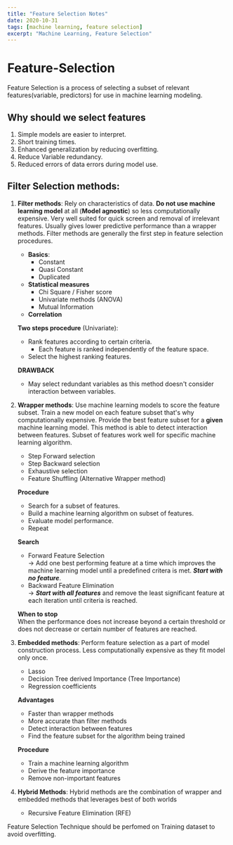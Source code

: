 ```yaml
---
title: "Feature Selection Notes"
date: 2020-10-31
tags: [machine learning, feature selection]
excerpt: "Machine Learning, Feature Selection"
---
```


# Feature-Selection

Feature Selection is a process of selecting a subset of relevant features(variable, predictors) for use in machine learning modeling.

## Why should we select features
1. Simple models are easier to interpret.
2. Short training times.
3. Enhanced generalization by reducing overfitting.
4. Reduce Variable redundancy.
5. Reduced errors of data errors during model use. 


## Filter Selection methods: 
1. **Filter methods**: Rely on characteristics of data. **Do not use machine learning model** at all (**Model agnostic**) so less computationally expensive. Very well suited for quick screen and removal of irrelevant features. Usually gives lower predictive performance than a wrapper methods. Filter methods are generally the first step in feature selection procedures.
    * **Basics**:
        - Constant 
        - Quasi Constant
        - Duplicated 
    * **Statistical measures**
        - Chi Square / Fisher score
        - Univariate methods (ANOVA)
        - Mutual Information 
    * **Correlation**

    **Two steps procedure** (Univariate):<br>
    * Rank features according to certain criteria.
      - Each feature is ranked independently of the feature space.  
    * Select the highest ranking features.

    **DRAWBACK**
    * May select redundant variables as this method doesn't consider interaction between variables.

    
         
2. **Wrapper methods**: Use machine learning models to score the feature subset. Train a new model on each feature subset that's why computationally expensive. Provide the best feature subset for a **given** machine learning model. This method is able to detect interaction between features. Subset of features work well for specific machine learning algorithm.
   * Step Forward selection
   * Step Backward selection
   * Exhaustive selection
   * Feature Shuffling (Alternative Wrapper method)
    
    **Procedure** <br>
    * Search for a subset of features.
    * Build a machine learning algorithm on subset of features. 
    * Evaluate model performance. 
    * Repeat

    **Search**
    * Forward Feature Selection <br>
    -> Add one best performing feature at a time which improves the     machine learning model until a predefined critera is met. ***Start with no feature***.
    * Backward Feature Elimination <br>
    -> ***Start with all features*** and remove the least significant feature at each iteration until criteria is reached. 

    **When to stop**<br>
    When the performance does not increase beyond a certain threshold or does not decrease or certain number of features are reached.


3. **Embedded methods**: Perform feature selection as a part of model construction process. Less computationally expensive as they fit model only once. 
    * Lasso 
    * Decision Tree derived Importance (Tree Importance)
    * Regression coefficients

    **Advantages**
    * Faster than wrapper methods
    * More accurate than filter methods
    * Detect interaction between features
    * Find the feature subset for the algorithm being trained

    **Procedure** <br>
    * Train a machine learning algorithm
    * Derive the feature importance 
    * Remove non-important features

4. **Hybrid Methods**: Hybrid methods are the combination of wrapper and embedded methods that leverages best of both worlds
    * Recursive Feature Elimination (RFE)


Feature Selection Technique should be perfomed on Training dataset to avoid overfitting.



